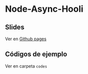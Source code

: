 # Node-Async-Hooli

## Slides

Ver en [Github pages](https://iic3585-2016-2.github.io/Node-Async-Hooli/#1)

## Códigos de ejemplo

Ver en carpeta `codes`
